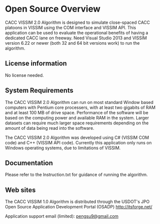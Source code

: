 Open Source Overview
============================
CACC VISSIM 2.0 Algorithm is designed to simulate close-spaced CACC platoons in VISSIM using the COM interface and VISSIM API.
This application can be used to evaluate the operational benefits of having a dedicated CACC lane on freeway.
Need Visual Studio 2013 and VISSIM version 6.22 or newer (both 32 and 64 bit versions work) to run the algorithm.

License information
-------------------
No license needed.


System Requirements
-------------------------

The CACC VISSIM 2.0 Algorithm can run on most standard Window based computers with 
Pentium core processers, with at least two gigabits of RAM and at least 100 MB of drive space.
Performance of the software will be based on the computing power and available RAM in 
the system.  Larger datasets can require much larger space requirements depending on the 
amount of data being read into the software.

The CACC VISSIM 2.0 Algorithm was developed using C# (VISSIM COM code) and C++ (VISSIM API code).
Currently this application only runs on Windows operating systems, due to limitations of VISSIM.

Documentation
-------------

Please refer to the Instruction.txt for guidance of running the algorithm.

Web sites
---------
The CACC VISSIM 1.0 Algorithm is distributed through the USDOT's JPO Open Source Application Development Portal (OSADP)
http://itsforge.net/ 

Application support email (limited): pengsu9@gmail.com
